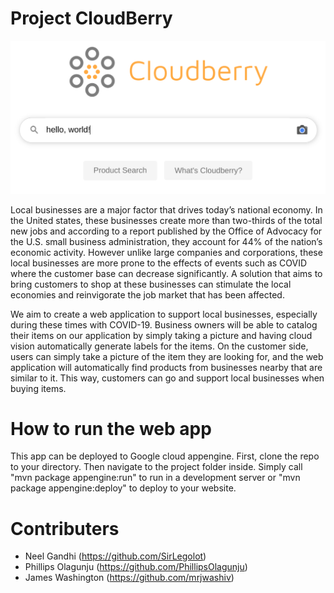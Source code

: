 # Project CloudBerry

![Cloudberry Logo](/project/src/main/webapp/images/logo_search.png)

Local businesses are a major factor that drives today’s national economy. In the United states, these businesses create more than two-thirds of the total new jobs and according to a report published by the Office of Advocacy for the U.S. small business administration, they account for 44% of the nation’s economic activity. However unlike large companies and corporations, these local businesses are more prone to the effects of events such as COVID where the customer base can decrease significantly. A solution that aims to bring customers to shop at these businesses can stimulate the local economies and reinvigorate the job market that has been affected.

We aim to create a web application to support local businesses, especially during these times with COVID-19. Business owners will be able to catalog their items on our application by simply taking a picture and having cloud vision automatically generate labels for the items. On the customer side, users can simply take a picture of the item they are looking for, and the web application will automatically find products from businesses nearby that are similar to it. This way, customers can go and support local businesses when buying items.

# How to run the web app
This app can be deployed to Google cloud appengine. First, clone the repo to your directory. Then navigate to the project folder inside. Simply call "mvn package appengine:run" to run in a development server or "mvn package appengine:deploy" to deploy to your website.

# Contributers
 - Neel Gandhi (https://github.com/SirLegolot)
 - Phillips Olagunju (https://github.com/PhillipsOlagunju)
 - James Washington (https://github.com/mrjwashiv)


